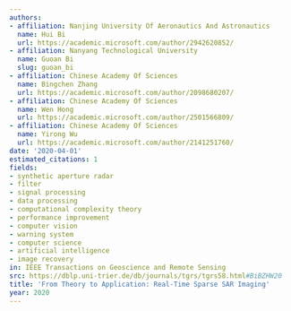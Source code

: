 ```yaml
---
authors:
- affiliation: Nanjing University Of Aeronautics And Astronautics
  name: Hui Bi
  url: https://academic.microsoft.com/author/2942620852/
- affiliation: Nanyang Technological University
  name: Guoan Bi
  slug: guoan_bi
- affiliation: Chinese Academy Of Sciences
  name: Bingchen Zhang
  url: https://academic.microsoft.com/author/2098680207/
- affiliation: Chinese Academy Of Sciences
  name: Wen Hong
  url: https://academic.microsoft.com/author/2501566809/
- affiliation: Chinese Academy Of Sciences
  name: Yirong Wu
  url: https://academic.microsoft.com/author/2141251760/
date: '2020-04-01'
estimated_citations: 1
fields:
- synthetic aperture radar
- filter
- signal processing
- data processing
- computational complexity theory
- performance improvement
- computer vision
- warning system
- computer science
- artificial intelligence
- image recovery
in: IEEE Transactions on Geoscience and Remote Sensing
src: https://dblp.uni-trier.de/db/journals/tgrs/tgrs58.html#BiBZHW20
title: 'From Theory to Application: Real-Time Sparse SAR Imaging'
year: 2020
---
```

